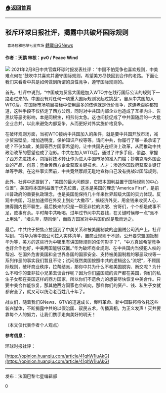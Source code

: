 ###  [:house:返回首頁](https://github.com/ourhimalayas/txt)
---

## 驳斥环球日报社评，揭露中共破坏国际规则
` 喜马拉雅巴黎七星农场` [轉載自GNews](https://gnews.org/zh-hans/896391/)

#### 作者：天鹅 审核：pv0 / Peace Wind
![]()![](https://gnews.org/wp-content/uploads/2021/02/cover-11-5.jpg)
2021年2月8日中共官媒环球时报发表社评：“中国不怕竞争也喜欢规则，中美难点何在”鼓吹中共喜欢并遵守国际规则，希望美方尽快回到合作的老路。下面让我们来看看中共是如何做到所谓的良性竞争，遵守国际规则的。

首先，社评中说到，“中国成为贸易大国是加入WTO并在践行国际公认的规则下一路走过来的。中国没有对任何一项重大国际规则发起过挑战”。自从中共国加入WTO后，在国际市场项目投标中使用最多的伎俩就是低价竞争，这连老百姓都知道，这种手段不仅挤走了西方公司，同时对中共国内部企业也造成了互相内斗、告黑状等恶劣影响，本是同根生，相煎何太急。这也间接促成了中共国随后的一大批企业合并，以此来避免内部竞争，从而更好对外实施价格竞争。

在破坏规则方面，当初WTO接纳中共国加入的条件，就是要中共国开放市场，减少贸易壁垒，增加透明度，保护知识产权等等。请问中共，你履行了哪一条承诺了呢？不仅如此，美国等西方国家希望的，让中共国先在经济上改革，从而推动中共政治改革的愿望也成了泡影。中共在加入WTO后，通过了许多手段，偷盗、掌握了西方先进技术，包括将技术转让作为进入中国市场的准入门槛；抄袭克隆外国企业的产品、创意；蓝金黄西方企业获取关键技术、人才；渗透外国政府获取关键订单等手段。在这些事实面前，中共竟然厚颜无耻地宣称自己没有挑战过国际规则。

此外，社评中还提到了，“美国的最大问题是，它把本国利益置于国际规则的中心位置”。美国将本国利益置于优先位置，这本是美国的理念“America First”，是前川普政府的重要执政理念，也是美国能保持几十年来世界超级大国的实力体现。反观中共国，习总加速师在外交上到处“大撒币”，搞经济外交，用金钱来收买人心，搞得国内民不聊生，最后换来的只是一帮亚非拉的流氓、穷哥们，个个都是成事不足，败事有余。平时帮中共吆喝，过年过节问中共要钱，在关键时候却一点“派不上用处”，“墙头草，随风倒”，而西方国家对中共国仍然是敬而远之。

最后，中共终于把焦点拉回到了中美关系和被美国制裁的盗国贼公司资产上。社评写到，“将华为等中国公司拉入实体清单，置商业规则于不顾，公开要求盟国抵制华为等，美方的这些行为中哪里有讲国际规则的任何影子？”，“中方真诚希望竞争也好合作也好，中美两国能够双赢。”华为破坏商业规则、在中共国内当侵犯人权的帮凶、在国外危害美国和全世界各国的国家安全、支持被美国制裁的邪恶政权等一系列作恶的事实我们暂且不论；试问既然美国按照中共的逻辑这么“流氓”，不顾国际规则，破坏商业秩序，拉帮结派，那你中共为什么不和美国脱钩、断交呢？为什么不和你的亚非拉小兄弟去谈合作呢？因为你们盗国贼的资产都在美国，你们的私生子女都在美国这样的西方国家，所以你们不遗余力的想要尽快恢复中美合作。只要中美合作能恢复，那其他西方国家也会转向，那样你们的资产、钱、私生子女就都安全了，就又可以统治老百姓几十年了。

战友们，随着我们GNews、GTV的迅速成长，爆料革命、新中国联邦将依托这些新兴媒体，不断揭露中共的以假治国、驭民五术，传播真相，为正义发声！灭共要靠每个人的努力，让我们携手走向美好的明天！

（本文仅代表作者个人观点）

**参考信息：**

环球时报社评：

[https://opinion.huanqiu.com/article/41qhW1iuAkG](https://opinion.huanqiu.com/article/41qhW1iuAkG)

* * *

发布：法国巴黎七星编辑部

0
